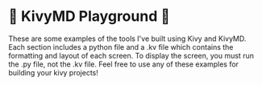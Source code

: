 # 📱 KivyMD Playground 📱

These are some examples of the tools I've built using Kivy and KivyMD. Each section includes a python file and a .kv file which contains
the formatting and layout of each screen. To display the screen, you must run the .py file, not the .kv file. 
Feel free to use any of these examples for building your kivy projects! 